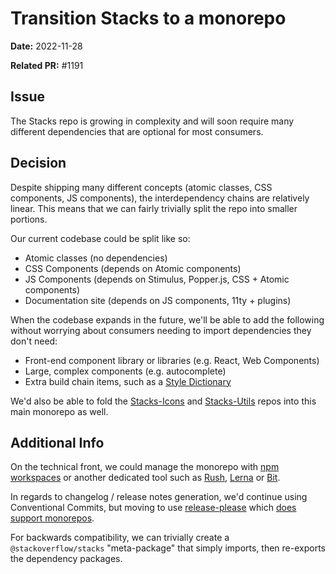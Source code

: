# Transition Stacks to a monorepo

**Date:** 2022-11-28

**Related PR:** #1191

## Issue

The Stacks repo is growing in complexity and will soon require many different dependencies that are optional for most consumers.

## Decision

Despite shipping many different concepts (atomic classes, CSS components, JS components), the interdependency chains are relatively linear. This means that we can fairly trivially split the repo into smaller portions.

Our current codebase could be split like so:
- Atomic classes (no dependencies)
- CSS Components (depends on Atomic components)
- JS Components (depends on Stimulus, Popper.js, CSS + Atomic components)
- Documentation site (depends on JS components, 11ty + plugins)

When the codebase expands in the future, we'll be able to add the following without worrying about consumers needing to import dependencies they don't need:
- Front-end component library or libraries (e.g. React, Web Components)
- Large, complex components (e.g. autocomplete)
- Extra build chain items, such as a [Style Dictionary](https://amzn.github.io/style-dictionary/)

We'd also be able to fold the [Stacks-Icons](https://github.com/StackExchange/Stacks-Icons) and [Stacks-Utils](https://github.com/StackExchange/Stacks-Utils) repos into this main monorepo as well.

## Additional Info

On the technical front, we could manage the monorepo with [npm workspaces](https://docs.npmjs.com/cli/v9/using-npm/workspaces?v=true) or another dedicated tool such as [Rush](https://rushjs.io/pages/intro/welcome/), [Lerna](https://lerna.js.org/) or [Bit](https://bit.dev/).

In regards to changelog / release notes generation, we'd continue using Conventional Commits, but moving to use [release-please](https://github.com/googleapis/release-please) which [does support monorepos](https://github.com/googleapis/release-please/blob/main/docs/manifest-releaser.md).

For backwards compatibility, we can trivially create a `@stackoverflow/stacks` "meta-package" that simply imports, then re-exports the dependency packages.
